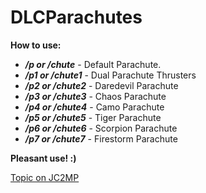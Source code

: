 # DLCParachutes

**How to use:**
* ***/p or /chute*** - Default Parachute.
* ***/p1 or /chute1*** - Dual Parachute Thrusters
* ***/p2 or /chute2*** - Daredevil Parachute
* ***/p3 or /chute3*** - Chaos Parachute
* ***/p4 or /chute4*** - Camo Parachute
* ***/p5 or /chute5*** - Tiger Parachute
* ***/p6 or /chute6*** - Scorpion Parachute
* ***/p7 or /chute7*** - Firestorm Parachute

__Pleasant use! :)__

[Topic on JC2MP](https://www.jc-mp.com/forums/index.php/topic,6085.0.html)
